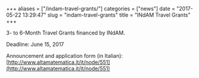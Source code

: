+++
aliases = ["/indam-travel-grants/"]
categories = ["news"]
date = "2017-05-22 13:29:47"
slug = "indam-travel-grants"
title = "INdAM Travel Grants"
+++

3- to 6-Month Travel Grants financed by INdAM.

Deadline: June 15, 2017

Announcement and application form (in Italian):
[http://www.altamatematica.it/it/node/551](http://www.altamatematica.it/it/node/551)

 
